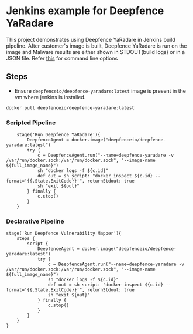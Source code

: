 # Jenkins example for Deepfence YaRadare

This project demonstrates using Deepfence YaRadare in Jenkins build pipeline.
After customer's image is built, Deepfence YaRadare is run on the image and Malware results are either shown in STDOUT(build logs) or in a JSON file.
Refer [this](https://github.com/deepfence/YaraHunter#command-line-options) for command line options


## Steps
- Ensure `deepfenceio/deepfence-yaradare:latest` image is present in the vm where jenkins is installed.
```shell script
docker pull deepfenceio/deepfence-yaradare:latest
```
### Scripted Pipeline
```
    stage('Run Deepfence YaRadare'){
        DeepfenceAgent = docker.image("deepfenceio/deepfence-yaradare:latest")
        try {
            c = DeepfenceAgent.run("--name=deepfence-yaradare -v /var/run/docker.sock:/var/run/docker.sock", "--image-name ${full_image_name}")
            sh "docker logs -f ${c.id}"
            def out = sh script: "docker inspect ${c.id} --format='{{.State.ExitCode}}'", returnStdout: true
            sh "exit ${out}"
        } finally {
            c.stop()
        }
    }
```
### Declarative Pipeline
```
stage('Run Deepfence Vulnerability Mapper'){
    steps {
        script {
            DeepfenceAgent = docker.image("deepfenceio/deepfence-yaradare:latest")
            try {
                c = DeepfenceAgent.run("--name=deepfence-yaradare -v /var/run/docker.sock:/var/run/docker.sock", "--image-name ${full_image_name}")
                sh "docker logs -f ${c.id}"
                def out = sh script: "docker inspect ${c.id} --format='{{.State.ExitCode}}'", returnStdout: true
                sh "exit ${out}"
            } finally {
                c.stop()
            }
        }
    }
}
```